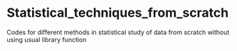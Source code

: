 # Statistical_techniques_from_scratch
Codes for different methods in statistical study of data from scratch without using usual library function
